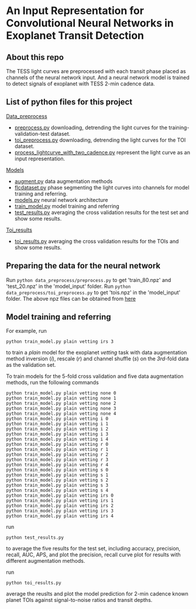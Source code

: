 # An Input Representation for Convolutional Neural Networks in Exoplanet Transit Detection

## About this repo
The TESS light curves are preprocessed with each transit phase placed as channels of the neural network input. And a neural network model is trained to detect signals of exoplanet with TESS 2-min cadence data.

## List of python files for this project
[Data_preprocess](data_preprocess/)
- [preprocess.py](data_preprocess/preprocess.py) downloading, detrending the light curves for the training-validation-test dataset.
- [toi_preprocess.py](data_preprocess/toi_preprocess.py) downloading, detrending the light curves for the TOI dataset.
- [process_lightcurve_with_two_cadence.py](data_preprocess/process_lightcurve_with_two_cadence.py) represent the light curve as an input representation.

[Models](models/)
- [augment.py](models/augment.py) data augmentation methods
- [flcdataset.py](models/flcdataset.py) phase segmenting the light curves into channels for model training and referring.
- [models.py](models/models.py) neural network architecture
- [train_model.py](models/train_model.py) model training and referring 
- [test_results.py](models/test_results.py) averaging the cross validation results for the test set and show some results.

[Toi_results](tois_results/)
- [toi_results.py](tois_results/toi_results.py) averaging the cross validation results for the TOIs and show some results.


## Preparing the data for the neural network
Run ```python data_preprocess/preprocess.py``` to get 'train_80.npz' and 'test_20.npz' in the 'model_input' folder.
Run ```python data_preprocess/toi_preprocess.py``` to get 'tois.npz' in the 'model_input' folder.
The above npz files can be obtained from [here](https://www.jianguoyun.com/p/DRlLOrUQ2J2gCRiE2OMD)
## Model training and referring
For example, run
```
python train_model.py plain vetting irs 3
```
to train a *plain* model for the exoplanet *vetting* task with data augmentation method inversion (*i*), rescale (*r*) and channel shuffle (*s*) on the *3rd*-fold data as the validation set.

To train models for the 5-fold cross validation and five data augmentation methods, run the following commands

```
python train_model.py plain vetting none 0
python train_model.py plain vetting none 1
python train_model.py plain vetting none 2
python train_model.py plain vetting none 3
python train_model.py plain vetting none 4
python train_model.py plain vetting i 0
python train_model.py plain vetting i 1
python train_model.py plain vetting i 2
python train_model.py plain vetting i 3
python train_model.py plain vetting i 4
python train_model.py plain vetting r 0
python train_model.py plain vetting r 1
python train_model.py plain vetting r 2
python train_model.py plain vetting r 3
python train_model.py plain vetting r 4
python train_model.py plain vetting s 0
python train_model.py plain vetting s 1
python train_model.py plain vetting s 2
python train_model.py plain vetting s 3
python train_model.py plain vetting s 4
python train_model.py plain vetting irs 0
python train_model.py plain vetting irs 1
python train_model.py plain vetting irs 2
python train_model.py plain vetting irs 3
python train_model.py plain vetting irs 4
```

run
```
python test_results.py
```
to average the five results for the test set, including accuracy, precision, recall, AUC, APS, and plot the precision, recall curve plot for results with different augmentation methods.

run
```
python toi_results.py
```
average the reuslts and plot the model prediction for 2-min cadence known planet TOIs against signal-to-noise ratios  and transit depths.

